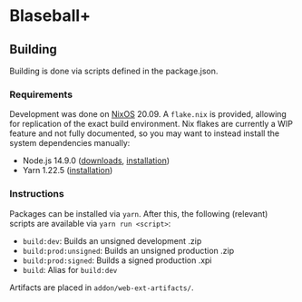 # Blaseball+

## Building
Building is done via scripts defined in the package.json.

### Requirements
Development was done on [NixOS](https://nixos.org) 20.09. A `flake.nix` is provided, allowing for replication of the exact build environment. Nix flakes are currently a WIP feature and not fully documented, so you may want to instead install the system dependencies manually:

* Node.js 14.9.0 ([downloads](https://nodejs.org/download/release/v14.9.0/), [installation](https://github.com/nodejs/help/wiki/Installation))
* Yarn 1.22.5 ([installation](https://classic.yarnpkg.com/en/docs/install/))

### Instructions
Packages can be installed via `yarn`. After this, the following (relevant) scripts are available via `yarn run <script>`:

* `build:dev`: Builds an unsigned development .zip
* `build:prod:unsigned`: Builds an unsigned production .zip
* `build:prod:signed`: Builds a signed production .xpi
* `build`: Alias for `build:dev`

Artifacts are placed in `addon/web-ext-artifacts/`.
